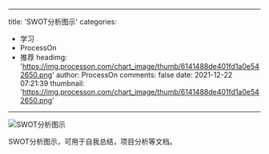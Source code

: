 
---
title: 'SWOT分析图示'
categories: 
 - 学习
 - ProcessOn
 - 推荐
headimg: 'https://img.processon.com/chart_image/thumb/6141488de401fd1a0e542650.png'
author: ProcessOn
comments: false
date: 2021-12-22 07:21:39
thumbnail: 'https://img.processon.com/chart_image/thumb/6141488de401fd1a0e542650.png'
---

<div>   
<img class="thumb" alt="SWOT分析图示" src="https://img.processon.com/chart_image/thumb/6141488de401fd1a0e542650.png" referrerpolicy="no-referrer">
<p>SWOT分析图示，可用于自我总结，项目分析等文档。</p>  
</div>
            